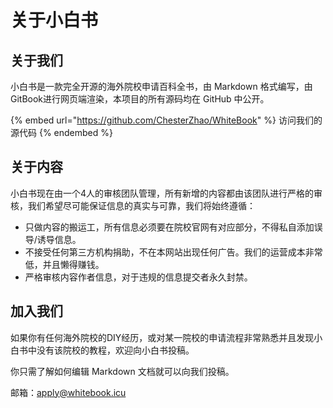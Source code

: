 # 关于小白书

## 关于我们

小白书是一款完全开源的海外院校申请百科全书，由 Markdown  格式编写，由 GitBook进行网页端渲染，本项目的所有源码均在  GitHub 中公开。

{% embed url="https://github.com/ChesterZhao/WhiteBook" %}
访问我们的源代码
{% endembed %}

## 关于内容

小白书现在由一个4人的审核团队管理，所有新增的内容都由该团队进行严格的审核，我们希望尽可能保证信息的真实与可靠，我们将始终遵循：

* 只做内容的搬运工，所有信息必须要在院校官网有对应部分，不得私自添加误导/诱导信息。
* 不接受任何第三方机构捐助，不在本网站出现任何广告。我们的运营成本非常低，并且懒得赚钱。
* 严格审核内容作者信息，对于违规的信息提交者永久封禁。

## 加入我们

如果你有任何海外院校的DIY经历，或对某一院校的申请流程非常熟悉并且发现小白书中没有该院校的教程，欢迎向小白书投稿。

你只需了解如何编辑 Markdown 文档就可以向我们投稿。

邮箱：apply@whitebook.icu

&#x20;
